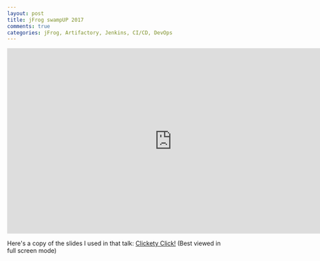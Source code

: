 ```yaml
---
layout: post
title: jFrog swampUP 2017
comments: true
categories: jFrog, Artifactory, Jenkins, CI/CD, DevOps
---
```


<iframe width="770" height="433.125" src="https://www.youtube.com/embed/RgwjrTQ872Q" frameborder="0" allowfullscreen></iframe>

Here's a copy of the slides I used in that talk: <a href="/swampup2017" target="_swampup">Clickety Click!</a> (Best viewed in full screen mode)

